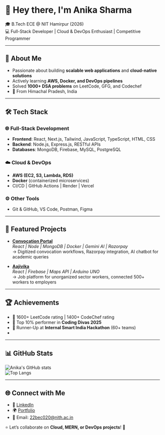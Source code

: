 # 👋 Hey there, I'm Anika Sharma  

🎓 B.Tech ECE @ NIT Hamirpur (2026)  
💻 Full-Stack Developer | Cloud & DevOps Enthusiast | Competitive Programmer  

---

## 🚀 About Me
- Passionate about building **scalable web applications** and **cloud-native solutions**  
- Actively learning **AWS, Docker, and DevOps pipelines**  
- Solved **1000+ DSA problems** on LeetCode, GFG, and Codechef  
- 📍 From Himachal Pradesh, India  

---

## 🛠 Tech Stack
### 🌐 Full-Stack Development
- **Frontend**: React, Next.js, Tailwind, JavaScript, TypeScript, HTML, CSS  
- **Backend**: Node.js, Express.js, RESTful APIs  
- **Databases**: MongoDB, Firebase, MySQL, PostgreSQL  

### ☁️ Cloud & DevOps
- **AWS (EC2, S3, Lambda, RDS)**  
- **Docker** (containerized microservices)  
- CI/CD | GitHub Actions | Render | Vercel  

### ⚙️ Other Tools
- Git & GitHub, VS Code, Postman, Figma  

---

## 📌 Featured Projects
- **[Convocation Portal](https://convocation-portal123-6ed1.vercel.app/)**  
  *React | Node | MongoDB | Docker | Gemini AI | Razorpay*  
  → Digitized convocation workflows, Razorpay integration, AI chatbot for academic queries  

- **[Aajivika](https://aajivika-final.vercel.app/)**  
  *React | Firebase | Maps API | Arduino UNO*  
  → Job platform for unorganized sector workers, connected 500+ workers to employers  

---

## 🏆 Achievements
- 🔹 1600+ LeetCode rating | 1400+ CodeChef rating  
- 🔹 Top 10% performer in **Coding Divas 2025**  
- 🔹 Runner-Up at **Internal Smart India Hackathon** (60+ teams)  
- 

---

## 📊 GitHub Stats
![Anika's GitHub stats](https://github-readme-stats.vercel.app/api?username=anika253&show_icons=true&theme=radical)  
![Top Langs](https://github-readme-stats.vercel.app/api/top-langs/?username=anika253&layout=compact&theme=radical)  

---

## 🌐 Connect with Me
- 💼 [LinkedIn](https://www.linkedin.com/in/anika-sharma-549555257)  
- 🌍 [Portfolio](https://anika-dev.vercel.app/)  
- 📧 Email: 22bec020@nith.ac.in  

⭐ Let’s collaborate on **Cloud, MERN, or DevOps projects**! 🚀
